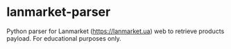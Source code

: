 # lanmarket-parser

Python parser for Lanmarket (https://lanmarket.ua) web to retrieve products payload. For educational purposes only.
